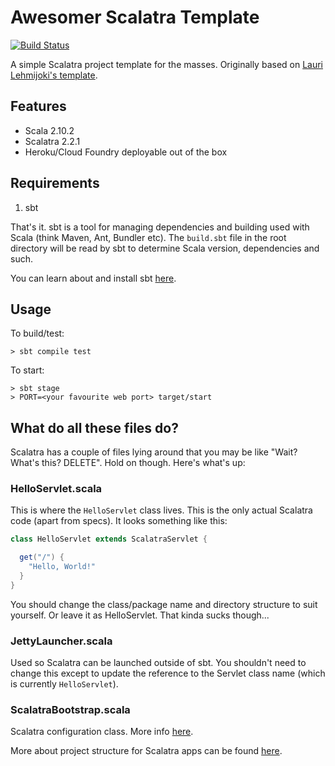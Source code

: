 # Awesomer Scalatra Template

[![Build Status](https://travis-ci.org/seadowg/awesomer-scalatra-template.png?branch=master)](https://travis-ci.org/seadowg/awesomer-scalatra-template)

A simple Scalatra project template for the masses. Originally based on
[Lauri Lehmijoki's template](https://github.com/laurilehmijoki/sbt-scalatra-skeleton).

## Features

* Scala 2.10.2
* Scalatra 2.2.1
* Heroku/Cloud Foundry deployable out of the box

## Requirements

1. sbt

That's it. sbt is a tool for managing dependencies and building used with Scala (think Maven, Ant, Bundler etc). The
`build.sbt` file in the root directory will be read by sbt to determine Scala version, dependencies and such.

You can learn about and install sbt [here](http://www.scala-sbt.org/).

## Usage

To build/test:

    > sbt compile test

To start:

    > sbt stage
    > PORT=<your favourite web port> target/start

## What do all these files do?

Scalatra has a couple of files lying around that you may be like "Wait?
What's this? DELETE". Hold on though. Here's what's up:

### HelloServlet.scala

This is where the `HelloServlet` class lives. This is the only actual
Scalatra code (apart from specs). It looks something like this:

```scala
class HelloServlet extends ScalatraServlet {

  get("/") {
    "Hello, World!"
  }
}
```

You should change the class/package name and directory structure to suit yourself. Or leave it as HelloServlet. That
kinda sucks though...

### JettyLauncher.scala

Used so Scalatra can be launched outside of sbt. You shouldn't
need to change this except to update the reference to the Servlet class name (which is currently `HelloServlet`).

### ScalatraBootstrap.scala

Scalatra configuration class. More info [here](http://www.scalatra.org/guides/deployment/configuration.html).

More about project structure for Scalatra apps can be found [here](http://www.scalatra.org/2.2/getting-started/project-structure.html).
